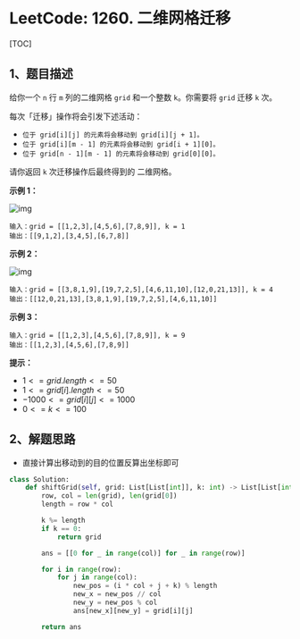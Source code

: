 # LeetCode: 1260. 二维网格迁移

[TOC]

## 1、题目描述

给你一个 `n` 行 `m` 列的二维网格 `grid` 和一个整数 `k`。你需要将 `grid` 迁移 `k` 次。

每次「迁移」操作将会引发下述活动：

-   `位于 grid[i][j] 的元素将会移动到 grid[i][j + 1]。`
-   `位于 grid[i][m - 1] 的元素将会移动到 grid[i + 1][0]。`
-   `位于 grid[n - 1][m - 1] 的元素将会移动到 grid[0][0]。`

请你返回 `k` 次迁移操作后最终得到的 二维网格。

 

**示例 1：**

![img](http://markdown-images-1251766755.cos.ap-beijing.myqcloud.com/notebook/2019-11-17-101425.png)

```
输入：grid = [[1,2,3],[4,5,6],[7,8,9]], k = 1
输出：[[9,1,2],[3,4,5],[6,7,8]]
```


**示例 2：**

![img](http://markdown-images-1251766755.cos.ap-beijing.myqcloud.com/notebook/2019-11-17-101433.png)

```
输入：grid = [[3,8,1,9],[19,7,2,5],[4,6,11,10],[12,0,21,13]], k = 4
输出：[[12,0,21,13],[3,8,1,9],[19,7,2,5],[4,6,11,10]]
```


**示例 3：**

```
输入：grid = [[1,2,3],[4,5,6],[7,8,9]], k = 9
输出：[[1,2,3],[4,5,6],[7,8,9]]
```

**提示：**

-   $1 <= grid.length <= 50$
-   $1 <= grid[i].length <= 50$
-   $-1000 <= grid[i][j] <= 1000$
-   $0 <= k <= 100$



## 2、解题思路

-   直接计算出移动到的目的位置反算出坐标即可



```python
class Solution:
    def shiftGrid(self, grid: List[List[int]], k: int) -> List[List[int]]:
        row, col = len(grid), len(grid[0])
        length = row * col

        k %= length
        if k == 0:
            return grid

        ans = [[0 for _ in range(col)] for _ in range(row)]

        for i in range(row):
            for j in range(col):
                new_pos = (i * col + j + k) % length
                new_x = new_pos // col
                new_y = new_pos % col
                ans[new_x][new_y] = grid[i][j]

        return ans
    
```


